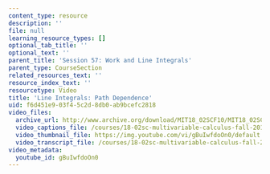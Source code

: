 ```yaml
---
content_type: resource
description: ''
file: null
learning_resource_types: []
optional_tab_title: ''
optional_text: ''
parent_title: 'Session 57: Work and Line Integrals'
parent_type: CourseSection
related_resources_text: ''
resource_index_text: ''
resourcetype: Video
title: 'Line Integrals: Path Dependence'
uid: f6d451e9-03f4-5c2d-8db0-ab9bcefc2818
video_files:
  archive_url: http://www.archive.org/download/MIT18_02SCF10/MIT18_02SCF10Rec_39_300k.mp4
  video_captions_file: /courses/18-02sc-multivariable-calculus-fall-2010/13c0b94eba4450b1bf3eaf59de4a1011_gBuIwfdoOn0.vtt
  video_thumbnail_file: https://img.youtube.com/vi/gBuIwfdoOn0/default.jpg
  video_transcript_file: /courses/18-02sc-multivariable-calculus-fall-2010/a7a8d462305846459a12626260a723bd_gBuIwfdoOn0.pdf
video_metadata:
  youtube_id: gBuIwfdoOn0
---
```

